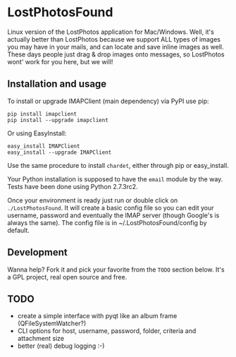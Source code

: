 LostPhotosFound
===============

Linux version of the LostPhotos application for Mac/Windows. Well, it's actually better than LostPhotos because we support ALL types of images you may have in your mails, and can locate and save inline images as well. These days people just drag & drop images onto messages, so LostPhotos wont' work for you here, but we will!

Installation and usage
----------------------

To install or upgrade IMAPClient (main dependency) via PyPI use pip:

```
pip install imapclient 
pip install --upgrade imapclient
```

Or using  EasyInstall:

```
easy_install IMAPClient
easy_install --upgrade IMAPClient
```

Use the same procedure to install ```chardet```, either through pip or easy_install.

Your Python installation is supposed to have the ```email``` module by the way. Tests have been done using Python 2.7.3rc2.

Once your environment is ready just run or double click on ```./LostPhotosFound```. It will create a basic config file so you can edit your username, password and eventually the IMAP server (though Google's is always the same). The config file is in ~/.LostPhotosFound/config by default.

Development
-----------

Wanna help? Fork it and pick your favorite from the ```TODO``` section below. It's a GPL project, real open source and free.

TODO
----

- create a simple interface with pyqt like an album frame (QFileSystemWatcher?)
- CLI options for host, username, password, folder, criteria and attachment size
- better (real) debug logging :-)

